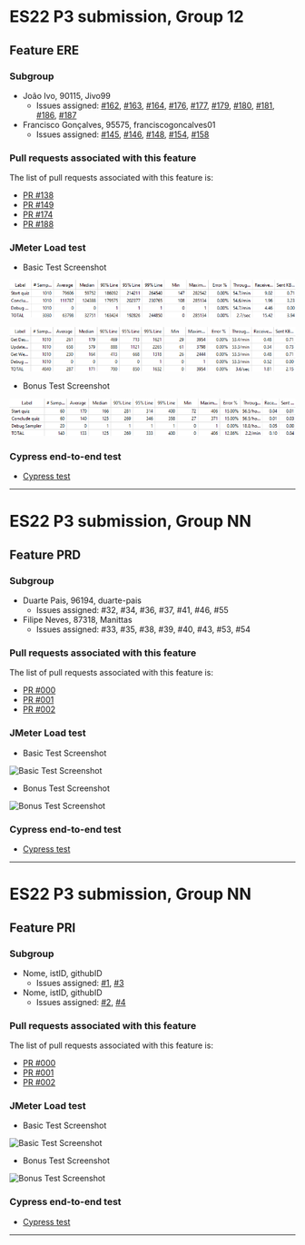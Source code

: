 # ES22 P3 submission, Group 12

## Feature ERE

### Subgroup
 - João Ivo, 90115, Jivo99
   + Issues assigned: [#162](https://github.com/tecnico-softeng-2022/es22-12/issues/162), [#163](https://github.com/tecnico-softeng-2022/es22-12/issues/163), [#164](https://github.com/tecnico-softeng-2022/es22-12/issues/164), [#176](https://github.com/tecnico-softeng-2022/es22-12/issues/176), [#177](https://github.com/tecnico-softeng-2022/es22-12/issues/177), [#179](https://github.com/tecnico-softeng-2022/es22-12/issues/179), [#180](https://github.com/tecnico-softeng-2022/es22-12/issues/180), [#181](https://github.com/tecnico-softeng-2022/es22-12/issues/181), [#186](https://github.com/tecnico-softeng-2022/es22-12/issues/186), [#187](https://github.com/tecnico-softeng-2022/es22-12/issues/187)
 - Francisco Gonçalves, 95575, franciscogoncalves01
   + Issues assigned: [#145](https://github.com/tecnico-softeng-2022/es22-12/issues/141), [#146](https://github.com/tecnico-softeng-2022/es22-12/issues/146), [#148](https://github.com/tecnico-softeng-2022/es22-12/issues/148), [#154](https://github.com/tecnico-softeng-2022/es22-12/issues/154), [#158](https://github.com/tecnico-softeng-2022/es22-12/issues/158)
 
### Pull requests associated with this feature

The list of pull requests associated with this feature is:

 - [PR #138](https://github.com/tecnico-softeng-2022/es22-12/pull/138)
 - [PR #149](https://github.com/tecnico-softeng-2022/es22-12/pull/149)
 - [PR #174](https://github.com/tecnico-softeng-2022/es22-12/pull/174)
 - [PR #188](https://github.com/tecnico-softeng-2022/es22-12/pull/188)

### JMeter Load test

- Basic Test Screenshot

![Basic Test Screenshot1](https://github.com/franciscogoncalves01/templates/blob/master/sprints/BasicSeqWS1.png)

![Basic Test Screenshot2](https://github.com/franciscogoncalves01/templates/blob/master/sprints/BasicSeqWS2.png)

- Bonus Test Screenshot

![Bonus Test Screenshot](https://github.com/franciscogoncalves01/templates/blob/master/sprints/BonusSeqWS.png)

### Cypress end-to-end test

- [Cypress test](https://github.com/tecnico-softeng-2022/es22-12/blob/ERE/frontend/tests/e2e/specs/dashboard/weeklyScores.js)

---

# ES22 P3 submission, Group NN

## Feature PRD

### Subgroup
 - Duarte Pais, 96194, duarte-pais
   + Issues assigned: #32, #34, #36, #37, #41, #46, #55
 - Filipe Neves, 87318, Manittas
   + Issues assigned: #33, #35, #38, #39, #40, #43, #53, #54
 
### Pull requests associated with this feature

The list of pull requests associated with this feature is:

 - [PR #000](https://github.com)
 - [PR #001](https://github.com)
 - [PR #002](https://github.com)

### JMeter Load test

- Basic Test Screenshot

![Basic Test Screenshot](https://github.com/tecnico-softeng-2022/templates/blob/master/sprints/jmeter-snapshot.png)

- Bonus Test Screenshot

![Bonus Test Screenshot](https://github.com/tecnico-softeng-2022/templates/blob/master/sprints/jmeter-snapshot.png)

### Cypress end-to-end test

- [Cypress test](https://github.com)

---

# ES22 P3 submission, Group NN

## Feature PRI

### Subgroup
 - Nome, istID, githubID
   + Issues assigned: [#1](https://github.com), [#3](https://github.com)
 - Nome, istID, githubID
   + Issues assigned: [#2](https://github.com), [#4](https://github.com)
 
### Pull requests associated with this feature

The list of pull requests associated with this feature is:

 - [PR #000](https://github.com)
 - [PR #001](https://github.com)
 - [PR #002](https://github.com)

### JMeter Load test

- Basic Test Screenshot

![Basic Test Screenshot](https://github.com/tecnico-softeng-2022/templates/blob/master/sprints/jmeter-snapshot.png)

- Bonus Test Screenshot

![Bonus Test Screenshot](https://github.com/tecnico-softeng-2022/templates/blob/master/sprints/jmeter-snapshot.png)

### Cypress end-to-end test

- [Cypress test](https://github.com)

---

